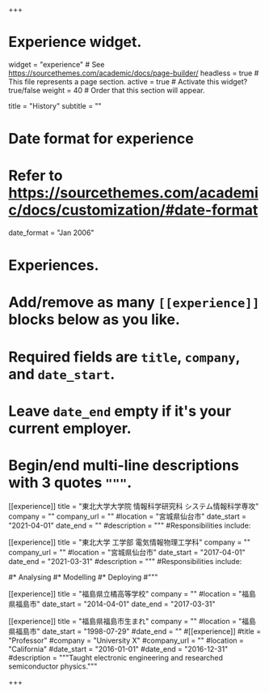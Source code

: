 +++
# Experience widget.
widget = "experience"  # See https://sourcethemes.com/academic/docs/page-builder/
headless = true  # This file represents a page section.
active = true  # Activate this widget? true/false
weight = 40  # Order that this section will appear.

title = "History"
subtitle = ""

# Date format for experience
#   Refer to https://sourcethemes.com/academic/docs/customization/#date-format
date_format = "Jan 2006"

# Experiences.
#   Add/remove as many `[[experience]]` blocks below as you like.
#   Required fields are `title`, `company`, and `date_start`.
#   Leave `date_end` empty if it's your current employer.
#   Begin/end multi-line descriptions with 3 quotes `"""`.
[[experience]]
  title = "東北大学大学院 情報科学研究科 システム情報科学専攻"
  company = ""
  company_url = ""
  #location = "宮城県仙台市"
  date_start = "2021-04-01"
  date_end = ""
  #description = """
  #Responsibilities include:

[[experience]]
  title = "東北大学 工学部 電気情報物理工学科"
  company = ""
  company_url = ""
  #location = "宮城県仙台市"
  date_start = "2017-04-01"
  date_end = "2021-03-31"
  #description = """
  #Responsibilities include:
  
  #* Analysing
  #* Modelling
  #* Deploying
  #"""

[[experience]]
  title = "福島県立橘高等学校"
  company = ""
  #location = "福島県福島市"
  date_start = "2014-04-01"
  date_end = "2017-03-31"

[[experience]]
  title = "福島県福島市生まれ"
  company = ""
  #location = "福島県福島市"
  date_start = "1998-07-29"
  #date_end = ""
#[[experience]]
  #title = "Professor"
  #company = "University X"
  #company_url = ""
  #location = "California"
  #date_start = "2016-01-01"
  #date_end = "2016-12-31"
  #description = """Taught electronic engineering and researched semiconductor physics."""

+++
